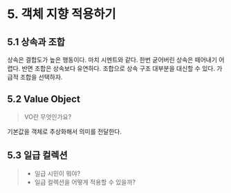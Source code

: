 # 5. 객체 지향 적용하기

## 5.1 상속과 조합

상속은 결합도가 높은 행동이다. 마치 시멘트와 같다. 한번 굳어버린 상속은 떼어내기 어렵다. 반면 조합은 상속보다 유연하다.
조합으로 상속 구조 대부분을 대신할 수 있다. 가급적 조합을 선택하자.

## 5.2 Value Object

> VO란 무엇인가요?

기본값을 객체로 추상화해서 의미를 전달한다.

## 5.3 일급 컬렉션

> - 일급 시민이 뭐야?
> - 일급 컬렉션을 어떻게 적용할 수 있을까?
